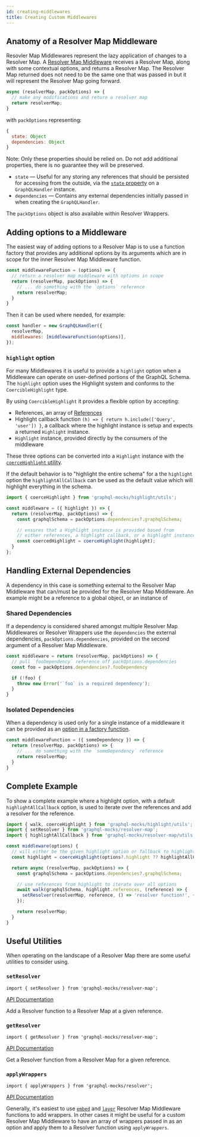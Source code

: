 ```yaml
---
id: creating-middlewares
title: Creating Custom Middlewares
---
```


## Anatomy of a Resolver Map Middleware

Resovler Map Middlewares represent the lazy application of changes to a Resolver Map. A [Resolver Map Middleware](pathname:///api/graphql-mocks/modules/types.html#ResolverMapMiddleware) receives a Resolver Map, along with some contextual options, and returns a Resolver Map. The Resolver Map returned does not need to be the same one that was passed in but it will represent the Resolver Map going forward.

```js
async (resolverMap, packOptions) => {
  // make any modifications and return a resolver map
  return resolverMap;
}
```

with `packOptions` representing:

```javascript
{
  state: Object
  dependencies: Object
}
```
Note: Only these properties should be relied on. Do not add additional properties, there is no guarantee they will be preserved.

* `state` — Useful for any storing any references that should be persisted for accessing from the outside, via the [`state` property](pathname:///api/graphql-mocks/classes/GraphQLHandler.html#state) on a `GraphQLHandler` instance.
* `dependencies` — Contains any external dependencies initially passed in when creating the `GraphQLHandler`.

The `packOptions` object is also available within Resolver Wrappers.

## Adding options to a Middleware

The easiest way of adding options to a Resolver Map is to use a function factory that provides any additional options by its arguments which are in scope for the inner Resolver Map Middleware function.

```js
const middlewareFunction = (options) => {
  // return a resolver map middleware with options in scope
  return (resolverMap, packOptions) => {
    // ... do something with the `options` reference
    return resolverMap;
  }
}
```

Then it can be used where needed, for example:

```js
const handler = new GraphQLHandler({
  resolverMap,
  middlewares: [middlewareFunction(options)],
});
```

### `highlight` option

For many Middlewares it is useful to provide a `highlight` option when a Middleware can operate on user-defined portions of the GraphQL Schema. The `highlight` option uses the Highlight system and conforms to the `CoercibleHighlight` type.

By using `CoercibleHighlight` it provides a flexible option by accepting:
* References, an array of [References](/docs/highlight/introducing-highlight#references)
* Highlight callback function `(h) => { return h.include(['Query', 'user']) }`, a callback where the highlight instance is setup and expects a returned `Highlight` instance.
* `Highlight` instance, provided directly by the consumers of the middleware

These three options can be converted into a `Highlight` instance with the [`coerceHighlight` utility](pathname:///api/graphql-mocks/modules/highlight.utils.html#coerceHighlight).

If the default behavior is to "highlight the entire schema" for a the `highlight` option the `highlightAllCallback` can be used as the default value which will highlight everything in the schema.

```js
import { coerceHighlight } from 'graphql-mocks/highlight/utils';

const middleware = ({ highlight }) => {
  return (resolverMap, packOptions) => {
    const graphqlSchema = packOptions.dependencies?.graphqlSchema;

    // ensures that a Highlight instance is provided based from
    // either references, a highlight callback, or a highlight instance
    const coercedHighlight = coerceHighlight(highlight);
  }
};
```

## Handling External Dependencies

A dependency in this case is something external to the Resolver Map Middleware that can/must be provided for the Resolver Map Middleware. An example might be a reference to a global object, or an instance of

### Shared Dependencies

If a dependency is considered shared amongst multiple Resolver Map Middlewares or Resolver Wrappers use the `dependencies` the external dependencies, `packOptions.dependencies`,  provided on the second argument of a Resolver Map Middleware.

```js
const middleware = return (resolverMap, packOptions) => {
  // pull `fooDependency` reference off packOptions.dependencies
  const foo = packOptions.dependencies?.fooDependency

  if (!foo) {
    throw new Error('`foo` is a required dependency');
  }
}
```

### Isolated Dependencies

When a dependency is used only for a single instance of a middleware it can be provided as an [option in a factory function](/docs/resolver-map/creating-middlewares#adding-options-to-a-middleware).

```js
const middlewareFunction = ({ someDependency }) => {
  return (resolverMap, packOptions) => {
    // ... do something with the `someDependency` reference
    return resolverMap;
  }
}
```

## Complete Example

To show a complete example where a highlight option, with a default `highlightAllCallback` option, is used to iterate over the references and add a resolver for the reference.

```js
import { walk, coerceHighlight } from 'graphql-mocks/highlight/utils';
import { setResolver } from 'graphql-mocks/resolver-map';
import { highlightAllCallback } from 'graphql-mocks/resolver-map/utils';

const middleware(options) {
  // will either be the given highlight option or fallback to highlighting all
  const highlight = coerceHighlight(options?.highlight ?? highlightAllCallback);

  return async (resolverMap, packOptions) => {
    const graphqlSchema = packOptions.dependencies?.graphqlSchema;

    // use references from highlight to iterate over all options
    await walk(graphqlSchema, highlight.references, (reference) => {
      setResolver(resolverMap, reference, () => 'resolver function!', { replace: true });
    });

    return resolverMap;
  }
}
```

## Useful Utilities

When operating on the landscape of a Resolver Map there are some useful utilities to consider using.

### `setResolver`

`import { setResolver } from 'graphql-mocks/resolver-map';`

[API Documentation](pathname:///api/graphql-mocks/modules/resolverMap.html#setResolver)

Add a Resolver function to a Resolver Map at a given reference.

### `getResolver`

`import { getResolver } from 'graphql-mocks/resolver-map';`

[API Documentation](pathname:///api/graphql-mocks/modules/resolverMap.html#getResolver)

Get a Resolver function from a Resolver Map for a given reference.

### `applyWrappers`

`import { applyWrappers } from 'graphql-mocks/resolver';`

[API Documentation](pathname:///api/graphql-mocks/modules/resolver.html#applyWrappers)

Generally, it's easiest to use [`embed`](/docs/resolver-map/available-middlewares#embed) and [`layer`](/docs/resolver-map/available-middlewares#layer) Resolver Map Middleware functions to add wrappers. In other cases it might be useful for a custom Resolver Map Middleware to have an array of wrappers passed in as an option and apply them to a Resolver function using `applyWrappers`.
